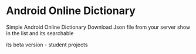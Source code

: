 # Android Online Dictionary
Simple Android Online Dictionary Download Json file from your server show in the list and its searchable

its beta version - student projects
